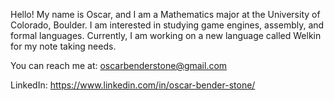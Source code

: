 Hello! My name is Oscar, and I am a Mathematics major at the University of Colorado, Boulder.
I am interested in studying game engines, assembly, and formal languages. Currently, I am 
working on a new language called Welkin for my note taking needs.

You can reach me at: oscarbenderstone@gmail.com

LinkedIn: https://www.linkedin.com/in/oscar-bender-stone/

<!---
oscar-benderstone/oscar-benderstone is a ✨ special ✨ repository because its `README.md` (this file) appears on your GitHub profile.
You can click the Preview link to take a look at your changes.
--->
